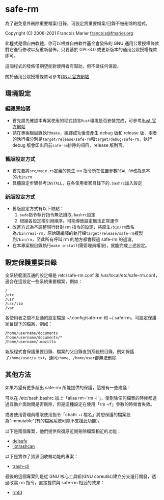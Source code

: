 # safe-rm

為了避免意外刪除重要檔案/目錄，可設定將重要檔案/目錄不被刪除的程式。

Copyright (C) 2008-2021 Francois Marier <francois@fmarier.org>

此程式是個自由軟體，你可以根據自由軟件基金會發佈的 GNU 通用公眾授權條款對它進行修改以及重新發佈，只要基於 GPL-3.0 或更新版本的通用公眾授權條款即可。

這個程式的發佈僅期望能對使用者有幫助，但不做任何保證。

關於通用公眾授權條款可參考[GNU 官方網站](https://www.gnu.org/licenses/)

## 環境設定

### 編譯原始碼

- 首先請先確認本專案使用的程式語言`Rust`環境是否安裝完成，可參考[Rust 官方網站](https://doc.rust-lang.org/cargo/getting-started/installation.html)
- 請在專案根目錄執行`make`，編譯成功後會產生 debug 版和 release 版，兩者的執行檔分別是`target/release/safe-rm`和`target/debug/safe-rm`，執行 debug 版會印出目前`safe-rm`排除的項目，release 版則否。

### 舊版設定方式

- 首先要將`src/main.rs`定義的原生 rm 指令所在位置參數`REAL_RM`改為原本的`/bin/rm`
- 具體設定步驟參考`INSTALL`，在各使用者家目錄下的`.bashrc`加入設定

### 新版設定方式

- 舊版設定方式有以下缺點：
  1. `sudo`指令執行指令無法讀取`.bashrc`設定
  2. 根據各設定檔引用順序，可能導致設定無法正常運作
- 改進方式為不調整現行針對 rm 指令的設定，將原生`/bin/rm`改名為`/bin/real-rm`，原始碼編譯的執行檔`target/release/safe-rm`複製到`/bin/rm`，至此所有呼叫 rm 的地方都會經過 safe-rm 的過濾。
- 在本專案根目錄執行`make install`(需管理員權限)，就能完成上述設定。

## 設定保護重要目錄

全系統範圍互通的設定檔是 /etc/safe-rm.conf 和 /usr/local/etc/safe-rm.conf，適合在這設定一些系統重要檔案，例如：

    /
    /etc
    /usr
    /usr/lib
    /var

各使用者之間不互通的設定檔是 ~/.config/safe-rm 和 ~/.safe-rm，可設定保護家目錄下的檔案，例如：

    /home/username/documents
    /home/username/documents/*
    /home/username/.mozilla

新版程式會保護重要目錄、檔案的父目錄直到系統根目錄。例如保護了`/home/user/a.txt`，連同`/home`、`/home/user`都無法刪除

## 其他方法

如果希望有更多超出 safe-rm 所能提供的保護，這裡有一些建議：

可以在 /etc/bash.bashrc 加上「alias rm='rm -i'」，使刪除任何檔案的時候都透過互動介面詢問是否刪除，但是這種設定在使用「rm -rf」參數的時候會失效。

或者使用管理員權限使用指令「chattr +i 檔名」將想保護的檔案設為"immutable"(有的檔案系統可能不支援此功能)。

以下是兩個專案，他們提供與復原近期刪除檔案相近的功能：

- [delsafe](https://web.archive.org/web/20081027033142/http://homepage.esoterica.pt:80/~nx0yew/delsafe/)
- [libtrashcan](http://hpux.connect.org.uk/hppd/hpux/Development/Libraries/libtrash-0.2/readme.html)

以下是實作了資源回收桶功能的專案：

- [trash-cli](https://github.com/andreafrancia/trash-cli)

最後的這個專案則是從 GNU 核心工具組(GNU coreutils)建立分支進行開發，透過改寫 rm 指令，直接提供與 safe-rm 相近的效果：

- [rmfd](https://github.com/d5h/rmfd)
